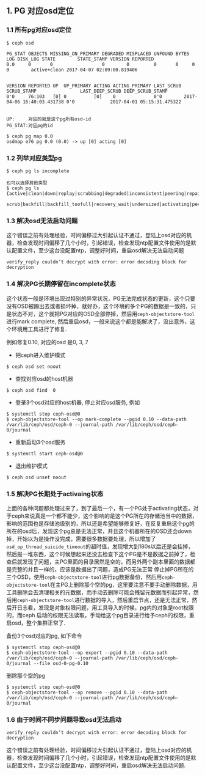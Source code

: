 ## 1. PG 对应osd定位

### 1.1 所有pg对应osd定位

```
$ ceph osd

PG_STAT OBJECTS MISSING_ON_PRIMARY DEGRADED MISPLACED UNFOUND BYTES LOG DISK_LOG STATE        STATE_STAMP VERSION REPORTED 
0.0     0       0                  0        0         0       0     0   0        active+clean 2017-04-07 02:09:00.819406

 
VERSION REPORTED UP  UP_PRIMARY ACTING ACTING_PRIMARY LAST_SCRUB SCRUB_STAMP                LAST_DEEP_SCRUB DEEP_SCRUB_STAMP
0'0     76:103   [0] 0          [0]    0              0'0        2017-04-06 16:40:03.431738 0'0             2017-04-01 05:15:31.475322 


UP:     对应的就是这个pg所有osd-id
PG_STAT:对应pg的id

$ ceph pg map 0.0
osdmap e76 pg 0.0 (0.0) -> up [0] acting [0]

```

### 1.2 列举对应类型pg

```
$ ceph pg ls incomplete

也可以选择其他类型
$ ceph pg ls {active|clean|down|replay|scrubbing|degraded|inconsistent|peering|repair|recovering|backfill_wait|incomplete|stale|remapped|deep_    
 scrub|backfill|backfill_toofull|recovery_wait|undersized|activating|peered}
```

### 1.3 解决osd无法启动问题

  这个错误之前有处理经验，时间偏移过大引起认证不通过，登陆上osd对应的机器，检查发现时间偏移了几个小时，引起错误，检查发现ntp配置文件使用的是默认配置文件，至少这台没配置ntp，调整好时间，重启osd解决无法启动问题
```
verify_reply couldn’t decrypt with error: error decoding block for decryption
```

### 1.4 解决PG长期停留在incomplete状态

  这个状态一般是环境出现过特别的异常状况，PG无法完成状态的更新，这个只要没有OSD被踢出去或者损坏掉，就好办，这个环境的多个PG的数据是一致的，只是状态不对，这个就把PG对应的OSD全部停掉，然后用`ceph-objectstore-tool`进行mark complete, 然后重启osd，一般来说这个都是能解决了，没出意外，这个环境用工具进行了修复.

  例如修复0.10, 对应的osd 是0, 3, 7

- 把ceph进入维护模式
```
$ ceph osd set noout 
```

- 查找对应osd的host机器
```
$ ceph osd find  0
```

- 登录3个osd对应的host机器, 停止对应osd服务, 例如
```
$ systemctl stop ceph-osd@0
$ ceph-objectstore-tool --op mark-complete --pgid 0.10 --data-path /var/lib/ceph/osd/ceph-0 --journal-path /var/lib/ceph/osd/ceph-0/journal 
```

- 重新启动3个osd服务
```
$ systemctl start ceph-osd@0
```

- 退出维护模式
```
$ ceph osd unset noout
```

### 1.5 解决PG长期处于activaing状态
   上面的各种问题都处理过来了，到了最后一个，有一个PG处于activating状态，对于ceph来说真是一个都不能少，这个影响的是这个PG所在的存储池当中的数据，影响的范围也是存储池级别的，所以还是希望能够修复好，在反复重启这个pg的所在的osd后，发现这个pg总是无法正常，并且这个机器所在的OSD还会down掉，开始以为是操作没完成，需要很多数据要处理，所以增加了`osd_op_thread_suicide_timeout`的超时值，发现增大到180s以后还是会挂掉，然后报一堆东西，这个时候想起来还没去检查下这个PG是不是数据之前掉了，检查后就发现了问题，主PG里面的目录居然是空的，而另外两个副本里面的数据都是完整的并且一样的，应该是数据出了问题，造成PG无法正常
   停止掉PG所在的三个OSD，使用`ceph-objectstore-tool`进行pg数据备份，然后用`ceph-objectstore-tool`在主PG上删除那个空的pg，这里要注意不要手动删除数据，用工具删除会去清理相关的元数据，而手动去删除可能会残留元数据而引起异常，然后用`ceph-objectstore-tool`进行数据的导入，然后重启节点，还是无法正常，然后开日志看，发现是对象权限问题，用工具导入的时候，pg内的对象是root权限的，而ceph 启动的权限无法读取，手动给这个pg目录进行给予ceph的权限，重启osd，整个集群正常了.
 
  备份3个osd对应的pg, 如下命令
```
$ systemctl stop ceph-osd@0
$ ceph-objectstore-tool --op export --pgid 0.10 --data-path /var/lib/ceph/osd/ceph-0 --journal-path /var/lib/ceph/osd/ceph-0/journal --file osd-0-pg-0.10
```

  删除那个空的pg
```
$ systemctl stop ceph-osd@0
$ ceph-objectstore-tool --op remove --pgid 0.10 --data-path /var/lib/ceph/osd/ceph-0 --journal-path /var/lib/ceph/osd/ceph-0/journal
```

### 1.6 由于时间不同步问题导致osd无法启动

```
verify_reply couldn’t decrypt with error: error decoding block for decryption
```

这个错误之前有处理经验，时间偏移过大引起认证不通过，登陆上osd对应的机器，检查发现时间偏移了几个小时，引起错误，检查发现ntp配置文件使用的是默认配置文件，至少这台没配置ntp，调整好时间，重启osd解决无法启动问题.
   
